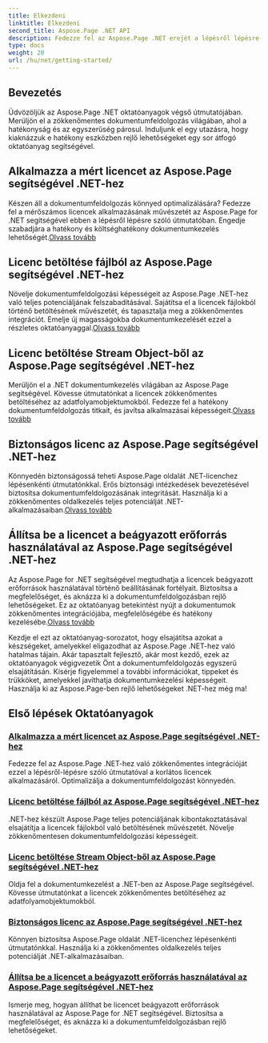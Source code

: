 ```yaml
---
title: Elkezdeni
linktitle: Elkezdeni
second_title: Aspose.Page .NET API
description: Fedezze fel az Aspose.Page .NET erejét a lépésről lépésre bemutatott oktatóanyagok segítségével. Alkalmazzon fizetős licenceket, töltsön be fájlokból vagy adatfolyamokból, biztonságos licenceket stb.
type: docs
weight: 20
url: /hu/net/getting-started/
---
```

## Bevezetés

Üdvözöljük az Aspose.Page .NET oktatóanyagok végső útmutatójában. Merüljön el a zökkenőmentes dokumentumfeldolgozás világában, ahol a hatékonyság és az egyszerűség párosul. Induljunk el egy utazásra, hogy kiaknázzuk e hatékony eszközben rejlő lehetőségeket egy sor átfogó oktatóanyag segítségével.

## Alkalmazza a mért licencet az Aspose.Page segítségével .NET-hez
 Készen áll a dokumentumfeldolgozás könnyed optimalizálására? Fedezze fel a mérőszámos licencek alkalmazásának művészetét az Aspose.Page for .NET segítségével ebben a lépésről lépésre szóló útmutatóban. Engedje szabadjára a hatékony és költséghatékony dokumentumkezelés lehetőségét.[Olvass tovább](./apply-metered-license/)

## Licenc betöltése fájlból az Aspose.Page segítségével .NET-hez
Növelje dokumentumfeldolgozási képességeit az Aspose.Page .NET-hez való teljes potenciáljának felszabadításával. Sajátítsa el a licencek fájlokból történő betöltésének művészetét, és tapasztalja meg a zökkenőmentes integrációt. Emelje új magasságokba dokumentumkezelését ezzel a részletes oktatóanyaggal.[Olvass tovább](./load-license-from-file/)

## Licenc betöltése Stream Object-ből az Aspose.Page segítségével .NET-hez
 Merüljön el a .NET dokumentumkezelés világában az Aspose.Page segítségével. Kövesse útmutatónkat a licencek zökkenőmentes betöltéséhez az adatfolyamobjektumokból. Fedezze fel a hatékony dokumentumfeldolgozás titkait, és javítsa alkalmazásai képességeit.[Olvass tovább](./load-license-from-stream-object/)

## Biztonságos licenc az Aspose.Page segítségével .NET-hez
 Könnyedén biztonságossá teheti Aspose.Page oldalát .NET-licenchez lépésenkénti útmutatónkkal. Erős biztonsági intézkedések bevezetésével biztosítsa dokumentumfeldolgozásának integritását. Használja ki a zökkenőmentes oldalkezelés teljes potenciálját .NET-alkalmazásaiban.[Olvass tovább](./secure-license/)

## Állítsa be a licencet a beágyazott erőforrás használatával az Aspose.Page segítségével .NET-hez
Az Aspose.Page for .NET segítségével megtudhatja a licencek beágyazott erőforrások használatával történő beállításának fortélyait. Biztosítsa a megfelelőséget, és aknázza ki a dokumentumfeldolgozásban rejlő lehetőségeket. Ez az oktatóanyag betekintést nyújt a dokumentumok zökkenőmentes integrációjába, megfelelőségébe és hatékony kezelésébe.[Olvass tovább](./set-license-using-embedded-resource/)

Kezdje el ezt az oktatóanyag-sorozatot, hogy elsajátítsa azokat a készségeket, amelyekkel eligazodhat az Aspose.Page .NET-hez való hatalmas tájain. Akár tapasztalt fejlesztő, akár most kezdő, ezek az oktatóanyagok végigvezetik Önt a dokumentumfeldolgozás egyszerű elsajátításán. Kísérje figyelemmel a további információkat, tippeket és trükköket, amelyekkel javíthatja dokumentumkezelési képességeit. Használja ki az Aspose.Page-ben rejlő lehetőségeket .NET-hez még ma!
## Első lépések Oktatóanyagok
### [Alkalmazza a mért licencet az Aspose.Page segítségével .NET-hez](./apply-metered-license/)
Fedezze fel az Aspose.Page .NET-hez való zökkenőmentes integrációját ezzel a lépésről-lépésre szóló útmutatóval a korlátos licencek alkalmazásáról. Optimalizálja a dokumentumfeldolgozást könnyedén.
### [Licenc betöltése fájlból az Aspose.Page segítségével .NET-hez](./load-license-from-file/)
.NET-hez készült Aspose.Page teljes potenciáljának kibontakoztatásával elsajátítja a licencek fájlokból való betöltésének művészetét. Növelje zökkenőmentesen dokumentumfeldolgozási képességeit.
### [Licenc betöltése Stream Object-ből az Aspose.Page segítségével .NET-hez](./load-license-from-stream-object/)
Oldja fel a dokumentumkezelést a .NET-ben az Aspose.Page segítségével. Kövesse útmutatónkat a licencek zökkenőmentes betöltéséhez az adatfolyamobjektumokból.
### [Biztonságos licenc az Aspose.Page segítségével .NET-hez](./secure-license/)
Könnyen biztosítsa Aspose.Page oldalát .NET-licenchez lépésenkénti útmutatónkkal. Használja ki a zökkenőmentes oldalkezelés teljes potenciálját .NET-alkalmazásaiban.
### [Állítsa be a licencet a beágyazott erőforrás használatával az Aspose.Page segítségével .NET-hez](./set-license-using-embedded-resource/)
Ismerje meg, hogyan állíthat be licencet beágyazott erőforrások használatával az Aspose.Page for .NET segítségével. Biztosítsa a megfelelőséget, és aknázza ki a dokumentumfeldolgozásban rejlő lehetőségeket.